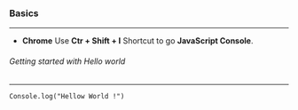 ### Basics
---

- **Chrome**
  Use **Ctr + Shift + I** Shortcut to go **JavaScript Console**.



###### Getting started with Hello world
---

```
Console.log("Hellow World !")
```
